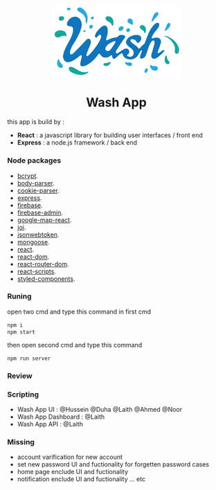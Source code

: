 <p align="center">
  <img width="300" src="src/assets/icons/washlogo.png" alt="Wash logo"/></p>
</p>

<h1 align="center">Wash App</h1>

this app is build by :
- **React** : a javascript library for building user interfaces / front end
- **Express** : a node.js framework / back end

### Node packages
- [bcrypt](https://www.npmjs.com/package/bcrypt/).
- [body-parser](https://www.npmjs.com/package/body-parser/).
- [cookie-parser](https://www.npmjs.com/package/cookie-parser/).
- [express](https://www.npmjs.com/package/express/).
- [firebase](https://www.npmjs.com/package/firebase/).
- [firebase-admin](https://www.npmjs.com/package/firebase-admin/).
- [google-map-react](https://www.npmjs.com/package/google-map-react/).
- [joi](https://www.npmjs.com/package/joi/).
- [jsonwebtoken](https://www.npmjs.com/package/jsonwebtoken/).
- [mongoose](https://www.npmjs.com/package/mongoose/).
- [react](https://www.npmjs.com/package/react/).
- [react-dom](https://www.npmjs.com/package/react-dom/).
- [react-router-dom](https://www.npmjs.com/package/react-router-dom/).
- [react-scripts](https://www.npmjs.com/package/react-scripts/).
- [styled-components](https://www.npmjs.com/package/styled-components/).


### Runing
open two cmd and type this command in first cmd
```
npm i
npm start
```
then open second cmd and type this command
```
npm run server
```

### Review



### Scripting
- Wash App UI : @Hussein @Duha @Laith @Ahmed @Noor
- Wash App Dashboard : @Laith
- Wash App API : @Laith

### Missing
- account varification for new account
- set new password UI and fuctionality for forgetten password cases
- home page enclude UI and fuctionality
- notification enclude UI and fuctionality
... etc
